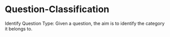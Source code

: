 # Question-Classification
 Identify Question Type: Given a question, the aim is to identify the category it belongs to. 
